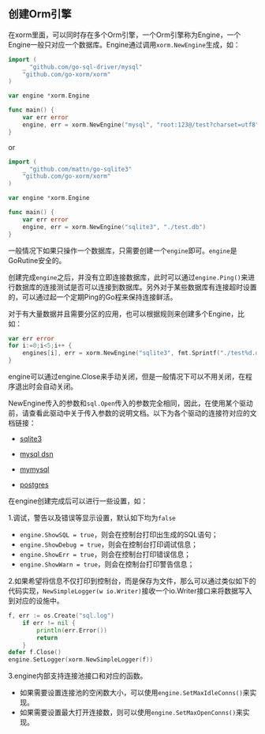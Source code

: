 ## 创建Orm引擎

在xorm里面，可以同时存在多个Orm引擎，一个Orm引擎称为Engine，一个Engine一般只对应一个数据库。Engine通过调用`xorm.NewEngine`生成，如：

```Go
import (
    _ "github.com/go-sql-driver/mysql"
    "github.com/go-xorm/xorm"
)

var engine *xorm.Engine

func main() {
    var err error
    engine, err = xorm.NewEngine("mysql", "root:123@/test?charset=utf8")
}
```

or

```Go
import (
    _ "github.com/mattn/go-sqlite3"
    "github.com/go-xorm/xorm"
)

var engine *xorm.Engine

func main() {
    var err error
    engine, err = xorm.NewEngine("sqlite3", "./test.db")
}
```

一般情况下如果只操作一个数据库，只需要创建一个`engine`即可。`engine`是GoRutine安全的。

创建完成`engine`之后，并没有立即连接数据库，此时可以通过`engine.Ping()`来进行数据库的连接测试是否可以连接到数据库。另外对于某些数据库有连接超时设置的，可以通过起一个定期Ping的Go程来保持连接鲜活。

对于有大量数据并且需要分区的应用，也可以根据规则来创建多个Engine，比如：

```Go
var err error
for i:=0;i<5;i++ {
    engines[i], err = xorm.NewEngine("sqlite3", fmt.Sprintf("./test%d.db", i))
}
```

engine可以通过engine.Close来手动关闭，但是一般情况下可以不用关闭，在程序退出时会自动关闭。

NewEngine传入的参数和`sql.Open`传入的参数完全相同，因此，在使用某个驱动前，请查看此驱动中关于传入参数的说明文档。以下为各个驱动的连接符对应的文档链接：

* [sqlite3](http://godoc.org/github.com/mattn/go-sqlite3#SQLiteDriver.Open)

* [mysql dsn](https://github.com/go-sql-driver/mysql#dsn-data-source-name)

* [mymysql](http://godoc.org/github.com/ziutek/mymysql/godrv#Driver.Open)

* [postgres](http://godoc.org/github.com/lib/pq)

在engine创建完成后可以进行一些设置，如：

1.调试，警告以及错误等显示设置，默认如下均为`false`

* `engine.ShowSQL = true`，则会在控制台打印出生成的SQL语句；
* `engine.ShowDebug = true`，则会在控制台打印调试信息；
* `engine.ShowErr = true`，则会在控制台打印错误信息；
* `engine.ShowWarn = true`，则会在控制台打印警告信息；

2.如果希望将信息不仅打印到控制台，而是保存为文件，那么可以通过类似如下的代码实现，`NewSimpleLogger(w io.Writer)`接收一个io.Writer接口来将数据写入到对应的设施中。

```Go
f, err := os.Create("sql.log")
    if err != nil {
        println(err.Error())
        return
    }
defer f.Close()
engine.SetLogger(xorm.NewSimpleLogger(f))
```

3.engine内部支持连接池接口和对应的函数。

* 如果需要设置连接池的空闲数大小，可以使用`engine.SetMaxIdleConns()`来实现。
* 如果需要设置最大打开连接数，则可以使用`engine.SetMaxOpenConns()`来实现。
